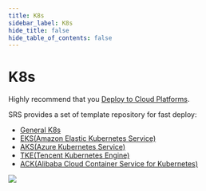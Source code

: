 ```yaml
---
title: K8s
sidebar_label: K8s
hide_title: false
hide_table_of_contents: false
---
```


# K8s

Highly recommend that you [Deploy to Cloud Platforms](./k8s#deploy-to-cloud-platforms).

SRS provides a set of template repository for fast deploy:

* [General K8s](https://github.com/ossrs/srs-k8s-template)
* [EKS(Amazon Elastic Kubernetes Service)](https://github.com/ossrs/srs-eks-template)
* [AKS(Azure Kubernetes Service)](https://github.com/ossrs/srs-aks-template)
* [TKE(Tencent Kubernetes Engine)](https://github.com/ossrs/srs-tke-template)
* [ACK(Alibaba Cloud Container Service for Kubernetes)](https://github.com/ossrs/srs-ack-template)

![](https://ossrs.net/gif/v1/sls.gif?site=ossrs.io&path=/lts/doc/en/v4/getting-started-k8s)


